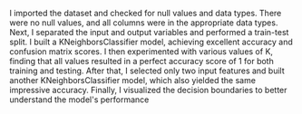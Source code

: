 I imported the dataset and checked for null values and data types. There were no null values, and all columns were in the appropriate data types. Next, 
I separated the input and output variables and performed a train-test split. I built a KNeighborsClassifier model, achieving excellent accuracy and confusion matrix scores. 
I then experimented with various values of K, finding that all values resulted in a perfect accuracy score of 1 for both training and testing. After that, 
I selected only two input features and built another KNeighborsClassifier model, which also yielded the same impressive accuracy. Finally, I visualized the decision boundaries 
to better understand the model's performance
